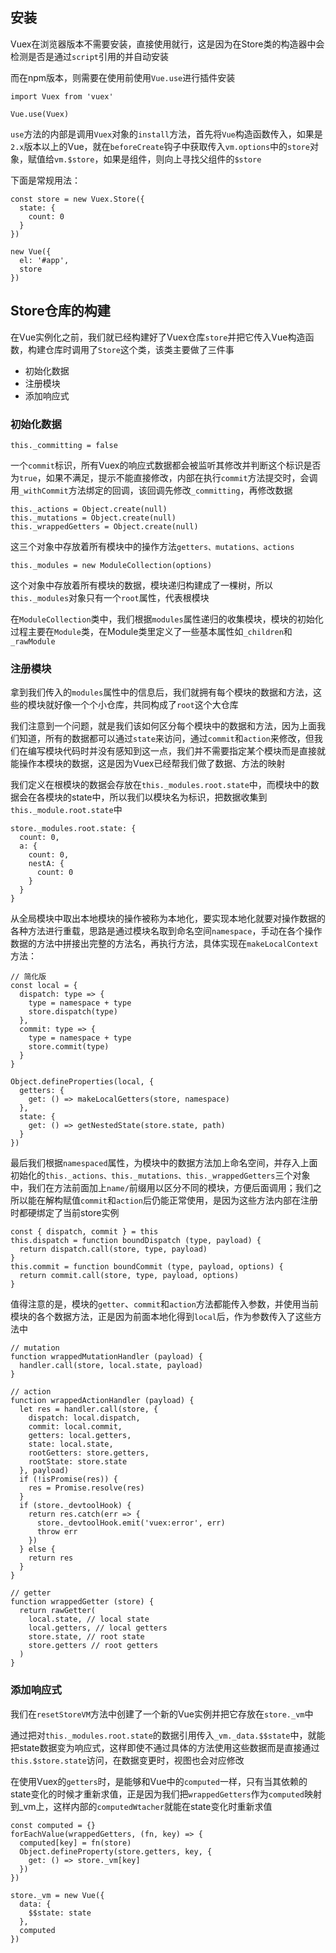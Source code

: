 ## 安装

Vuex在浏览器版本不需要安装，直接使用就行，这是因为在Store类的构造器中会检测是否是通过`script`引用的并自动安装

而在npm版本，则需要在使用前使用`Vue.use`进行插件安装
```
import Vuex from 'vuex'

Vue.use(Vuex)
```

`use`方法的内部是调用`Vuex`对象的`install`方法，首先将`Vue`构造函数传入，如果是`2.x`版本以上的Vue，就在`beforeCreate`钩子中获取传入`vm.options`中的`store`对象，赋值给`vm.$store`，如果是组件，则向上寻找父组件的`$store`

下面是常规用法：
```
const store = new Vuex.Store({
  state: {
    count: 0
  }
})

new Vue({
  el: '#app',
  store
})
```

## Store仓库的构建

在Vue实例化之前，我们就已经构建好了Vuex仓库`store`并把它传入Vue构造函数，构建仓库时调用了`Store`这个类，该类主要做了三件事

- 初始化数据
- 注册模块
- 添加响应式

### 初始化数据

```
this._committing = false
```

一个`commit`标识，所有Vuex的响应式数据都会被监听其修改并判断这个标识是否为`true`，如果不满足，提示不能直接修改，内部在执行`commit`方法提交时，会调用`_withCommit`方法绑定的回调，该回调先修改`_committing`，再修改数据

```
this._actions = Object.create(null)
this._mutations = Object.create(null)
this._wrappedGetters = Object.create(null)
```

这三个对象中存放着所有模块中的操作方法`getters、mutations、actions`

```
this._modules = new ModuleCollection(options)
```

这个对象中存放着所有模块的数据，模块递归构建成了一棵树，所以`this._modules`对象只有一个`root`属性，代表根模块

在`ModuleCollection`类中，我们根据`modules`属性递归的收集模块，模块的初始化过程主要在`Module`类，在Module类里定义了一些基本属性如`_children`和`_rawModule`

### 注册模块

拿到我们传入的`modules`属性中的信息后，我们就拥有每个模块的数据和方法，这些的模块就好像一个个小仓库，共同构成了`root`这个大仓库

我们注意到一个问题，就是我们该如何区分每个模块中的数据和方法，因为上面我们知道，所有的数据都可以通过`state`来访问，通过`commit`和`action`来修改，但我们在编写模块代码时并没有感知到这一点，我们并不需要指定某个模块而是直接就能操作本模块的数据，这是因为Vuex已经帮我们做了数据、方法的映射

我们定义在根模块的数据会存放在`this._modules.root.state`中，而模块中的数据会在各模块的state中，所以我们以模块名为标识，把数据收集到`this._module.root.state`中
```
store._modules.root.state: {
  count: 0,
  a: {
    count: 0,
    nestA: {
      count: 0
    }
  }
}
```

从全局模块中取出本地模块的操作被称为本地化，要实现本地化就要对操作数据的各种方法进行重载，思路是通过模块名取到命名空间`namespace`，手动在各个操作数据的方法中拼接出完整的方法名，再执行方法，具体实现在`makeLocalContext`方法：
```
// 简化版
const local = {
  dispatch: type => {
    type = namespace + type
    store.dispatch(type)
  },
  commit: type => {
    type = namespace + type
    store.commit(type)
  }
}

Object.defineProperties(local, {
  getters: {
    get: () => makeLocalGetters(store, namespace)
  },
  state: {
    get: () => getNestedState(store.state, path)
  }
})
```

最后我们根据`namespaced`属性，为模块中的数据方法加上命名空间，并存入上面初始化的`this._actions、this._mutations、this._wrappedGetters`三个对象中，我们在方法前面加上`name/`前缀用以区分不同的模块，方便后面调用；我们之所以能在解构赋值`commit`和`action`后仍能正常使用，是因为这些方法内部在注册时都硬绑定了当前store实例
```
const { dispatch, commit } = this
this.dispatch = function boundDispatch (type, payload) {
  return dispatch.call(store, type, payload)
}
this.commit = function boundCommit (type, payload, options) {
  return commit.call(store, type, payload, options)
}
```

值得注意的是，模块的`getter`、`commit`和`action`方法都能传入参数，并使用当前模块的各个数据方法，正是因为前面本地化得到`local`后，作为参数传入了这些方法中
```
// mutation
function wrappedMutationHandler (payload) {
  handler.call(store, local.state, payload)
}

// action
function wrappedActionHandler (payload) {
  let res = handler.call(store, {
    dispatch: local.dispatch,
    commit: local.commit,
    getters: local.getters,
    state: local.state,
    rootGetters: store.getters,
    rootState: store.state
  }, payload)
  if (!isPromise(res)) {
    res = Promise.resolve(res)
  }
  if (store._devtoolHook) {
    return res.catch(err => {
      store._devtoolHook.emit('vuex:error', err)
      throw err
    })
  } else {
    return res
  }
}

// getter
function wrappedGetter (store) {
  return rawGetter(
    local.state, // local state
    local.getters, // local getters
    store.state, // root state
    store.getters // root getters
  )
}
```

### 添加响应式

我们在`resetStoreVM`方法中创建了一个新的Vue实例并把它存放在`store._vm`中

通过把对`this._modules.root.state`的数据引用传入`_vm._data.$$state`中，就能把state数据变为响应式，这样即使不通过具体的方法使用这些数据而是直接通过`this.$store.state`访问，在数据变更时，视图也会对应修改

在使用Vuex的`getters`时，是能够和Vue中的`computed`一样，只有当其依赖的state变化的时候才重新求值，正是因为我们把`wrappedGetters`作为`computed`映射到_vm上，这样内部的`computedWtacher`就能在state变化时重新求值
```
const computed = {}
forEachValue(wrappedGetters, (fn, key) => {
  computed[key] = fn(store)
  Object.defineProperty(store.getters, key, {
    get: () => store._vm[key]
  })
})

store._vm = new Vue({
  data: {
    $$state: state
  },
  computed
})

```
